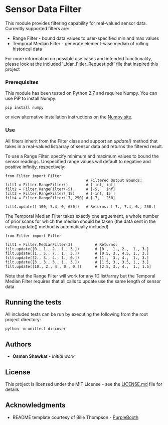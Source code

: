 # Sensor Data Filter

This module provides filtering capability for real-valued sensor data.  Currently supported filters are:

* Range Filter - bound data values to user-specified min and max values
* Temporal Median Filter - generate element-wise median of rolling historical data

For more information on possible use cases and intended functionality, please look at the included 'Lidar_Fitler_Request.pdf' file that inspired this project

### Prerequisites

This module has been tested on Python 2.7 and requires Numpy.  You can use PiP to install Numpy:

```
pip install numpy
```
or view alternative installation instructions on the [Numpy site](https://www.scipy.org/scipylib/download.html).


### Use

All filters inherit from the Filter class and support an *update()* method that takes in a real-valued list/array of sensor data and returns the filtered result.

To use a Range Filter, specify minimum and maximum values to bound the sensor readings.  Unspecified range values will default to negative and positive infinity, respectively:

```
from Filter import Filter
									# Filtered Output Bounds:
filt1 = Filter.RangeFilter()		# [-inf, inf]
filt2 = Filter.RangeFilter(-5)		# [-5,   inf]
filt3 = Filter.RangeFilter(,15)		# [-inf, 15 ]
filt4 = Filter.RangeFilter(-7, 250)	# [-7,   250]

filt4.update([-100, 7.4, 0, 650])	# Returns: [-7., 7.4, 0., 250.]
```

The Temporal Median Filter takes exactly one arguement, a whole number of prior scans for which the median should be taken (the data sent in the calling update() method is automatically included)

```
from Filter import Filter

filt1 = Filter.MedianFilter(3)			# Returns:
filt.update([0., 1., 2., 1., 3.])		# [0.,  1., 2.,  1., 3.]
filt.update([1., 5., 7., 1., 3.])		# [0.5, 3., 4.5, 1., 3.]
filt.update([2., 3., 4., 1., 0.])		# [1.,  3., 4.,  1., 3.]
filt.update([3., 3., 3., 1., 3.])		# [1.5, 3., 3.5, 1., 3.]
filt.update([10., 2., 4., 0., 0.])		# [2.5, 3., 4.,  1., 1.5]
```

Note that the Range Filter will work for any 1D list/array but the Temporal Median Filter requires that all calls to update use the same length of sensor data

## Running the tests

All included tests can be run by executing the following from the root project directory:
```
python -m unittest discover
```

## Authors

* **Osman Shawkat** - *Initial work*

## License

This project is licensed under the MIT License - see the [LICENSE.md](LICENSE.md) file for details

## Acknowledgments

* README template courtesy of Bille Thompson - [PurpleBooth](https://github.com/PurpleBooth)

